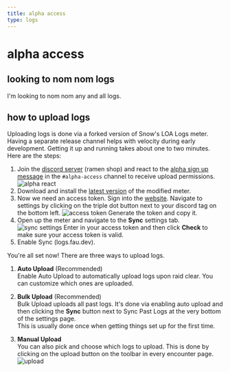 ```yaml
---
title: alpha access
type: logs
---
```


# alpha access

## looking to nom nom logs
I'm looking to nom nom any and all logs.

## how to upload logs
Uploading logs is done via a forked version of Snow's LOA Logs meter.
Having a separate release channel helps with velocity during early development.
Getting it up and running takes about one to two minutes.
Here are the steps:
1. Join the [discord server](https://discord.gg/T5U2JhXDUu) (ramen shop) and react to the
[alpha sign up message](https://discord.com/channels/1174544914139328572/1178348426136670258/1194465615830843392) in the `#alpha-access` channel to receive upload permissions.  \
![alpha react](/images/alpha_react.png)
2. Download and install the [latest version](https://github.com/0fau/loa-logs/releases) of the modified meter.
3. Now we need an access token. Sign into the [website](https://logs.fau.dev/logs). Navigate to settings by clicking on the triple dot
button next to your discord tag on the bottom left.
![access token](/images/access_token.png)
Generate the token and copy it.
4. Open up the meter and navigate to the **Sync** settings tab.
![sync settings](/images/sync_settings.png)
Enter in your access token and then click **Check** to make sure your access token is valid.
5. Enable Sync (logs.fau.dev).

You're all set now! There are three ways to upload logs.
1. **Auto Upload** (Recommended) \
Enable Auto Upload to automatically upload logs upon raid clear. You can customize which ones
are uploaded.

2. **Bulk Upload** (Recommended) \
Bulk Upload uploads all past logs. It's done via enabling auto upload and then clicking the
**Sync** button next to Sync Past Logs at the very bottom of the settings page.  \
This is usually done once when getting things set up for the first time.

3. **Manual Upload**  \
You can also pick and choose which logs to upload. This is done by clicking on the upload button
on the toolbar in every encounter page.
![upload](/images/upload.png)
